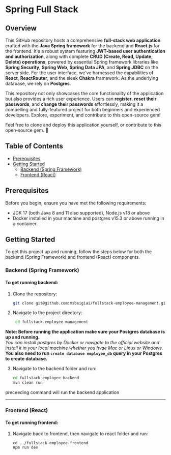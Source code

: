 # Spring Full Stack

## Overview

This GitHub repository hosts a comprehensive **full-stack web application** crafted with the **Java Spring framework**
for the backend and **React.js** for the frontend. It's a robust system featuring **JWT-based user authentication and
authorization**, along with complete **CRUD (Create, Read, Update, Delete) operations**, powered by essential Spring
framework libraries like **Spring Security**, **Spring Web**, **Spring Data JPA**, and **Spring JDBC** on the server
side. For the user interface, we've harnessed the capabilities of **React**, **ReactRouter**, and the sleek **Chakra**
framework. As the underlying database, we rely on **Postgres**.

This repository not only showcases the core functionality of the application but also provides a rich user experience.
Users can **register**, **reset their passwords**, and **change their passwords** effortlessly, making it a compelling
and fully-featured project for both beginners and experienced developers. Explore, experiment, and contribute to this
open-source gem!

Feel free to clone and deploy this application yourself, or contribute to this open-source gem. 🌟


## Table of Contents

- [Prerequisites](#prerequisites)
- [Getting Started](#getting-started)
    - [Backend (Spring Framework)](#backend-spring-framework)
    - [Frontend (React)](#frontend-react)

## Prerequisites

Before you begin, ensure you have met the following requirements:

- JDK 17 (both Java 8 and 11 also supported), Node.js v18 or above
- Docker installed in your machine and postgres v15.3 or above running in a container.

## Getting Started

To get this project up and running, follow the steps below for both the backend (Spring Framework) and frontend (React)
components.

### Backend (Spring Framework)

#### To get running backend:

1. Clone the repository:

   ```bash
   git clone git@github.com:msbeigiai/fullstack-employee-management.git
   ```

2. Navigate to the project directory:

   ```bash
    cd fullstack-employee-management
   ```

**Note: Before running the application make sure your Postgres database is up and running.** \
*You can install postgres by Docker or navigate to the official website and install it in your local machine whether you hvae Mac or Linux or Windows.*\
**You also need to run `create database employee_db` query in your Postgres to create database.**

3. Navigate to the backend folder and run:

   ```bash
   cd fullstack-employee-backend
   mvn clean run
   ```

preceeding command will run the backend application

---

### Frontend (React)

#### To get running frontend:

1. Navigate back to frontend, then navigate to react folder and run:

    ```bach
    cd ../fullstack-employee-frontend
    npm run dev
    ```




